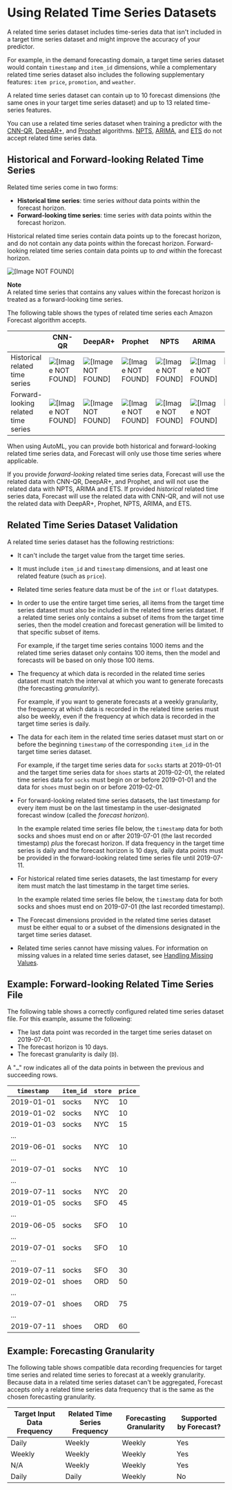 # Using Related Time Series Datasets<a name="related-time-series-datasets"></a>

A related time series dataset includes time\-series data that isn't included in a target time series dataset and might improve the accuracy of your predictor\.

For example, in the demand forecasting domain, a target time series dataset would contain `timestamp` and `item_id` dimensions, while a complementary related time series dataset also includes the following supplementary features: `item price`, `promotion`, and `weather`\.

A related time series dataset can contain up to 10 forecast dimensions \(the same ones in your target time series dataset\) and up to 13 related time\-series features\.

You can use a related time series dataset when training a predictor with the [CNN\-QR](aws-forecast-algo-cnnqr.md), [DeepAR\+](aws-forecast-recipe-deeparplus.md), and [Prophet](aws-forecast-recipe-prophet.md) algorithms\. [NPTS](aws-forecast-recipe-npts.md), [ARIMA](aws-forecast-recipe-arima.md), and [ETS](aws-forecast-recipe-ets.md) do not accept related time series data\.

## Historical and Forward\-looking Related Time Series<a name="related-time-series-historical-futurelooking"></a>

 Related time series come in two forms: 
+  **Historical time series**: time series *without* data points within the forecast horizon\. 
+  **Forward\-looking time series**: time series *with* data points within the forecast horizon\. 

Historical related time series contain data points up to the forecast horizon, and do not contain any data points within the forecast horizon\. Forward\-looking related time series contain data points up to *and* within the forecast horizon\. 

![\[Image NOT FOUND\]](http://docs.aws.amazon.com/forecast/latest/dg/images/short-long-rts.png)

**Note**  
 A related time series that contains any values within the forecast horizon is treated as a forward\-looking time series\. 

 The following table shows the types of related time series each Amazon Forecast algorithm accepts\. 


|  | CNN\-QR | DeepAR\+ | Prophet | NPTS | ARIMA | ETS | 
| --- | --- | --- | --- | --- | --- | --- | 
|  Historical related time series  | ![\[Image NOT FOUND\]](http://docs.aws.amazon.com/forecast/latest/dg/images/icon-yes.png)  | ![\[Image NOT FOUND\]](http://docs.aws.amazon.com/forecast/latest/dg/images/icon-no.png)  | ![\[Image NOT FOUND\]](http://docs.aws.amazon.com/forecast/latest/dg/images/icon-no.png)  | ![\[Image NOT FOUND\]](http://docs.aws.amazon.com/forecast/latest/dg/images/icon-no.png)  | ![\[Image NOT FOUND\]](http://docs.aws.amazon.com/forecast/latest/dg/images/icon-no.png)  | ![\[Image NOT FOUND\]](http://docs.aws.amazon.com/forecast/latest/dg/images/icon-no.png)  | 
|  Forward\-looking related time series  | ![\[Image NOT FOUND\]](http://docs.aws.amazon.com/forecast/latest/dg/images/icon-yes.png)  | ![\[Image NOT FOUND\]](http://docs.aws.amazon.com/forecast/latest/dg/images/icon-yes.png)  | ![\[Image NOT FOUND\]](http://docs.aws.amazon.com/forecast/latest/dg/images/icon-yes.png)  | ![\[Image NOT FOUND\]](http://docs.aws.amazon.com/forecast/latest/dg/images/icon-no.png)  | ![\[Image NOT FOUND\]](http://docs.aws.amazon.com/forecast/latest/dg/images/icon-no.png)  | ![\[Image NOT FOUND\]](http://docs.aws.amazon.com/forecast/latest/dg/images/icon-no.png)  | 

 When using AutoML, you can provide both historical and forward\-looking related time series data, and Forecast will only use those time series where applicable\. 

 If you provide *forward\-looking* related time series data, Forecast will use the related data with CNN\-QR, DeepAR\+, and Prophet, and will not use the related data with NPTS, ARIMA and ETS\. If provided *historical* related time series data, Forecast will use the related data with CNN\-QR, and will not use the related data with DeepAR\+, Prophet, NPTS, ARIMA, and ETS\. 

## Related Time Series Dataset Validation<a name="related-time-series-dataset-validation"></a>

A related time series dataset has the following restrictions:
+ It can't include the target value from the target time series\.
+ It must include `item_id` and `timestamp` dimensions, and at least one related feature \(such as `price`\)\.
+ Related time series feature data must be of the `int` or `float` datatypes\.
+ In order to use the entire target time series, all items from the target time series dataset must also be included in the related time series dataset\. If a related time series only contains a subset of items from the target time series, then the model creation and forecast generation will be limited to that specific subset of items\.

   For example, if the target time series contains 1000 items and the related time series dataset only contains 100 items, then the model and forecasts will be based on only those 100 items\. 
+ The frequency at which data is recorded in the related time series dataset must match the interval at which you want to generate forecasts \(the forecasting *granularity*\)\.

  For example, if you want to generate forecasts at a weekly granularity, the frequency at which data is recorded in the related time series must also be weekly, even if the frequency at which data is recorded in the target time series is daily\.
+ The data for each item in the related time series dataset must start on or before the beginning `timestamp` of the corresponding `item_id` in the target time series dataset\.

  For example, if the target time series data for `socks` starts at 2019\-01\-01 and the target time series data for `shoes` starts at 2019\-02\-01, the related time series data for `socks` must begin on or before 2019\-01\-01 and the data for `shoes` must begin on or before 2019\-02\-01\.
+ For forward\-looking related time series datasets, the last timestamp for every item must be on the last timestamp in the user\-designated forecast window \(called the *forecast horizon*\)\.

  In the example related time series file below, the `timestamp` data for both socks and shoes must end on or after 2019\-07\-01 \(the last recorded timestamp\) *plus* the forecast horizon\. If data frequency in the target time series is daily and the forecast horizon is 10 days, daily data points must be provided in the forward\-looking related time series file until 2019\-07\-11\.
+ For historical related time series datasets, the last timestamp for every item must match the last timestamp in the target time series\.

  In the example related time series file below, the `timestamp` data for both socks and shoes must end on 2019\-07\-01 \(the last recorded timestamp\)\.
+ The Forecast dimensions provided in the related time series dataset must be either equal to or a subset of the dimensions designated in the target time series dataset\.
+  Related time series cannot have missing values\. For information on missing values in a related time series dataset, see [Handling Missing Values](howitworks-missing-values.md)\. 

## Example: Forward\-looking Related Time Series File<a name="related-time-series-example"></a>

The following table shows a correctly configured related time series dataset file\. For this example, assume the following:
+ The last data point was recorded in the target time series dataset on 2019\-07\-01\.
+  The forecast horizon is 10 days\. 
+ The forecast granularity is daily \(`D`\)\. 

A "`…`" row indicates all of the data points in between the previous and succeeding rows\.


| `timestamp` | `item_id` | `store` | `price` | 
| --- | --- | --- | --- | 
| 2019\-01\-01 | socks | NYC | 10 | 
| 2019\-01\-02 | socks | NYC | 10 | 
| 2019\-01\-03 | socks | NYC | 15 | 
| \.\.\. | 
| 2019\-06\-01 | socks | NYC | 10 | 
| \.\.\. | 
| 2019\-07\-01 | socks | NYC | 10 | 
| \.\.\. | 
| 2019\-07\-11 | socks | NYC | 20 | 
| 2019\-01\-05 | socks | SFO | 45 | 
| \.\.\. | 
| 2019\-06\-05 | socks | SFO | 10 | 
| \.\.\. | 
| 2019\-07\-01 | socks | SFO | 10 | 
| \.\.\. | 
| 2019\-07\-11 | socks | SFO | 30 | 
| 2019\-02\-01 | shoes | ORD | 50 | 
| \.\.\. | 
| 2019\-07\-01 | shoes | ORD | 75 | 
| \.\.\. | 
| 2019\-07\-11 | shoes | ORD | 60 | 

## Example: Forecasting Granularity<a name="related-time-series-granularity"></a>

The following table shows compatible data recording frequencies for target time series and related time series to forecast at a weekly granularity\. Because data in a related time series dataset can't be aggregated, Forecast accepts only a related time series data frequency that is the same as the chosen forecasting granularity\.


| Target Input Data Frequency | Related Time Series Frequency | Forecasting Granularity | Supported by Forecast? | 
| --- | --- | --- | --- | 
| Daily | Weekly | Weekly | Yes | 
| Weekly | Weekly | Weekly | Yes | 
| N/A | Weekly | Weekly | Yes | 
| Daily | Daily | Weekly | No | 
